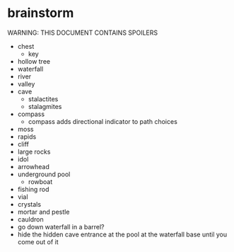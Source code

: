 # brainstorm
WARNING: THIS DOCUMENT CONTAINS SPOILERS

* chest
    * key
* hollow tree
* waterfall
* river
* valley
* cave
    * stalactites
    * stalagmites
* compass
    * compass adds directional indicator to path choices
* moss
* rapids
* cliff
* large rocks
* idol
* arrowhead
* underground pool
    * rowboat
* fishing rod
* vial
* crystals
* mortar and pestle
* cauldron
* go down waterfall in a barrel?
* hide the hidden cave entrance at the pool at the waterfall base until you come out of it